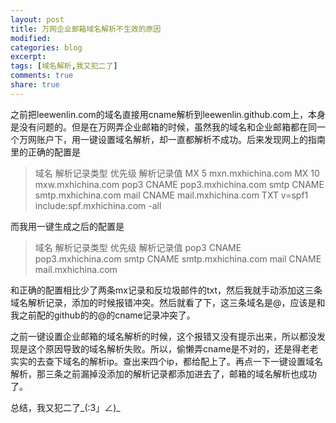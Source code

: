 ```yaml
---
layout: post
title: 万网企业邮箱域名解析不生效的原因
modified:
categories: blog
excerpt: 
tags: [域名解析,我又犯二了]
comments: true
share: true
---
```


之前把leewenlin.com的域名直接用cname解析到leewenlin.github.com上，本身是没有问题的。但是在万网弄企业邮箱的时候，虽然我的域名和企业邮箱都在同一个万网账户下，用一键设置域名解析，却一直都解析不成功。后来发现网上的指南里的正确的配置是

>域名	解析记录类型	优先级	解析记录值
		MX				5		mxn.mxhichina.com
		MX				10		mxw.mxhichina.com
pop3	CNAME					pop3.mxhichina.com
smtp	CNAME					smtp.mxhichina.com
mail	CNAME					mail.mxhichina.com
		TXT						v=spf1 include:spf.mxhichina.com -all

而我用一键生成之后的配置是

>域名	解析记录类型	优先级	解析记录值
pop3	CNAME					pop3.mxhichina.com
smtp	CNAME					smtp.mxhichina.com
mail	CNAME					mail.mxhichina.com

和正确的配置相比少了两条mx记录和反垃圾邮件的txt，然后我就手动添加这三条域名解析记录，添加的时候报错冲突。然后就看了下，这三条域名是@，应该是和我之前配的github的的@的cname记录冲突了。

之前一键设置企业邮箱的域名解析的时候，这个报错又没有提示出来，所以都没发现是这个原因导致的域名解析失败。所以，偷懒弄cname是不对的，还是得老老实实的去查下域名的解析ip。查出来四个ip，都给配上了。再点一下一键设置域名解析，那三条之前漏掉没添加的解析记录都添加进去了，邮箱的域名解析也成功了。

总结，我又犯二了_(:3」∠)_